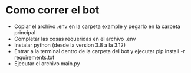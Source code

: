# Como correr el bot

- Copiar el archivo .env en la carpeta example y pegarlo en la carpeta principal
- Completar las cosas requeridas en el archivo .env
- Instalar python (desde la version 3.8 a la 3.12)
- Entrar a la terminal dentro de la carpeta del bot y ejecutar pip install -r requirements.txt
- Ejecutar el archivo main.py